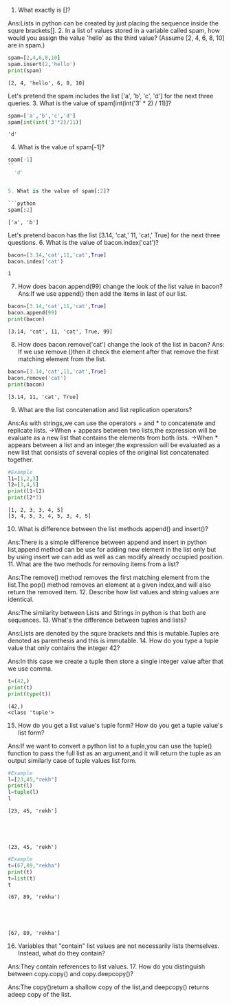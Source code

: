 1. What exactly is []?

Ans:Lists in python can be created by just placing the sequence inside the squre brackets[].
2. In a list of values stored in a variable called spam, how would you assign the value 'hello' as the third value? (Assume [2, 4, 6, 8, 10] are in spam.)

```python
spam=[2,4,6,8,10]
spam.insert(2,'hello')
print(spam)
```

    [2, 4, 'hello', 6, 8, 10]
    
Let's pretend the spam includes the list ['a', 'b', 'c', 'd'] for the next three queries.
3. What is the value of spam[int(int('3' * 2) / 11)]?

```python
spam=['a','b','c','d']
spam[int(int('3'*2)/11)]
```




    'd'


4. What is the value of spam[-1]?

```python
spam[-1]
``
  'd'


5. What is the value of spam[:2]?

```python
spam[:2]
```




    ['a', 'b']


Let's pretend bacon has the list [3.14, 'cat,' 11, 'cat,' True] for the next three questions.
6. What is the value of bacon.index('cat')?

```python
bacon=[3.14,'cat',11,'cat',True]
bacon.index('cat')
```




    1


7. How does bacon.append(99) change the look of the list value in bacon?
Ans:If we use append() then add the items in last of our list.

```python
bacon=[3.14,'cat',11,'cat',True]
bacon.append(99)
print(bacon)
```

    [3.14, 'cat', 11, 'cat', True, 99]
    
8. How does bacon.remove('cat') change the look of the list in bacon?
Ans: If we use remove ()then it check the element after that remove the first matching element from the list.

```python
bacon=[3.14,'cat',11,'cat',True]
bacon.remove('cat')
print(bacon)
```

    [3.14, 11, 'cat', True]
    
9. What are the list concatenation and list replication operators?

Ans:As with strings,we can use the operators + and * to concatenate and replicate lists.
->When + appears between two lists,the expression will be evaluate as a new list that contains the elements from both lists.
->When * appears between a list and an integer,the expression will be evaluated as a new list that consists of several copies of the original list concatenated together.

```python
#Example 
l1=[1,2,3]
l2=[3,4,5]
print(l1+l2)
print(l2*3)
```

    [1, 2, 3, 3, 4, 5]
    [3, 4, 5, 3, 4, 5, 3, 4, 5]
    
10. What is difference between the list methods append() and insert()?

Ans:There is a simple difference between append and insert in python list,append method can be use for adding new element in the list only but by using insert we can add as well as can modify already occupied position.
11. What are the two methods for removing items from a list?

Ans:The remove() method removes the first matching element from the list.The pop() method removes an element at a given index,and will also return the removed item.
12. Describe how list values and string values are identical.

Ans:The similarity between Lists and Strings in python is that both are sequences.
13. What's the difference between tuples and lists?

Ans:Lists are denoted by the squre brackets and this is mutable.Tuples are denoted as parenthesis and this is immutable.
14. How do you type a tuple value that only contains the integer 42?

Ans:In this case we create a tuple then store a single integer value after that we use comma.

```python
t=(42,)
print(t)
print(type(t))
```

    (42,)
    <class 'tuple'>
    
15. How do you get a list value's tuple form? How do you get a tuple value's list form?

Ans:If we want to convert a python list to a tuple,you can use the tuple() function to pass the full list as an argument,and it will return the tuple as an output similarly case of tuple values list form.

```python
#Example 
l=[23,45,"rekh"]
print(l)
l=tuple(l)
l

```

    [23, 45, 'rekh']
    




    (23, 45, 'rekh')




```python
#Example
t=(67,89,"rekha")
print(t)
t=list(t)
t
```

    (67, 89, 'rekha')
    




    [67, 89, 'rekha']


16. Variables that "contain" list values are not necessarily lists themselves. Instead, what do they contain?

Ans:They contain references to list values.
17. How do you distinguish between copy.copy() and copy.deepcopy()?

Ans:The copy()return a shallow copy of the list,and deepcopy() returns adeep copy of the list.